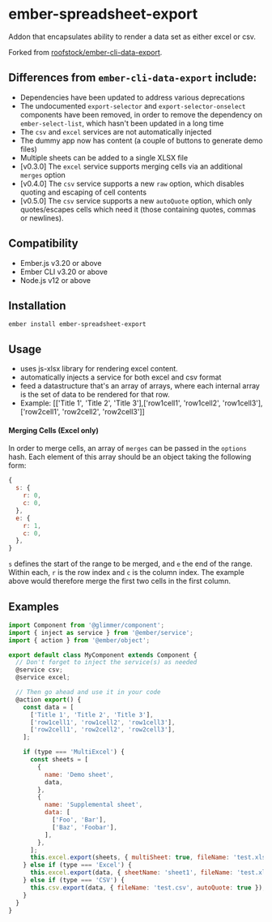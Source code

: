 ember-spreadsheet-export
==============================================================================

Addon that encapsulates ability to render a data set as either excel or csv.

Forked from [roofstock/ember-cli-data-export](https://github.com/roofstock/ember-cli-data-export).


Differences from `ember-cli-data-export` include:
------------------------------------------------------------------------------

- Dependencies have been updated to address various deprecations
- The undocumented `export-selector` and `export-selector-onselect` components have been removed, in order to remove
the dependency on `ember-select-list`, which hasn't been updated in a long time
- The `csv` and `excel` services are not automatically injected
- The dummy app now has content (a couple of buttons to generate demo files)
- Multiple sheets can be added to a single XLSX file
- [v0.3.0] The `excel` service supports merging cells via an additional `merges` option
- [v0.4.0] The `csv` service supports a new `raw` option, which disables quoting and escaping of cell contents
- [v0.5.0] The `csv` service supports a new `autoQuote` option, which only quotes/escapes cells which need it
(those containing quotes, commas or newlines).


Compatibility
------------------------------------------------------------------------------

* Ember.js v3.20 or above
* Ember CLI v3.20 or above
* Node.js v12 or above


Installation
------------------------------------------------------------------------------

```
ember install ember-spreadsheet-export
```


## Usage

 - uses js-xlsx library for rendering excel content.
 - automatically injects a service for both excel and csv format
 - feed a datastructure that's an array of arrays, where each internal array is the set of data to be rendered for that row.
 - Example: [['Title 1', 'Title 2', 'Title 3'],['row1cell1', 'row1cell2', 'row1cell3'],['row2cell1', 'row2cell2', 'row2cell3']]
 
#### Merging Cells (Excel only)

In order to merge cells, an array of `merges` can be passed in the `options` hash.
Each element of this array should be an object taking the following form:
```javascript
{
  s: {
    r: 0,
    c: 0,
  },
  e: {
    r: 1,
    c: 0,
  },
}
``` 
`s` defines the start of the range to be merged, and `e` the end of the range.
Within each, `r` is the row index and `c` is the column index.
The example above would therefore merge the first two cells in the first column.

## Examples
```javascript
import Component from '@glimmer/component';
import { inject as service } from '@ember/service';
import { action } from '@ember/object';

export default class MyComponent extends Component {
  // Don't forget to inject the service(s) as needed
  @service csv;
  @service excel;

  // Then go ahead and use it in your code
  @action export() {
    const data = [
      ['Title 1', 'Title 2', 'Title 3'],
      ['row1cell1', 'row1cell2', 'row1cell3'],
      ['row2cell1', 'row2cell2', 'row2cell3'],
    ];

    if (type === 'MultiExcel') {
      const sheets = [
        {
          name: 'Demo sheet',
          data,
        },
        {
          name: 'Supplemental sheet',
          data: [
            ['Foo', 'Bar'],
            ['Baz', 'Foobar'],
          ],
        },
      ];
      this.excel.export(sheets, { multiSheet: true, fileName: 'test.xlsx' });
    } else if (type === 'Excel') {
      this.excel.export(data, { sheetName: 'sheet1', fileName: 'test.xlsx' });
    } else if (type === 'CSV') {
      this.csv.export(data, { fileName: 'test.csv', autoQuote: true });
    }
  }
}
```
